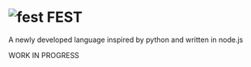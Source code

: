 # ![fest](https://ibb.co/jTYLrc4/Fest-4.png) FEST
A newly developed language inspired by python and written in node.js

WORK IN PROGRESS
